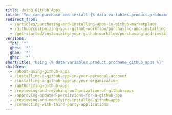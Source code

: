 ```yaml
---
title: Using GitHub Apps
intro: 'You can purchase and install {% data variables.product.prodname_github_apps %} from {% data variables.product.prodname_marketplace %}.'
redirect_from:
  - /articles/purchasing-and-installing-apps-in-github-marketplace
  - /github/customizing-your-github-workflow/purchasing-and-installing-apps-in-github-marketplace
  - /get-started/customizing-your-github-workflow/purchasing-and-installing-apps-in-github-marketplace
versions:
  fpt: '*'
  ghes: '*'
  ghae: '*'
  ghec: '*'
shortTitle: 'Using {% data variables.product.prodname_github_apps %}'
children:
  - /about-using-github-apps
  - /installing-a-github-app-in-your-personal-account
  - /installing-a-github-app-in-your-organization
  - /authorizing-github-apps
  - /reviewing-and-revoking-authorization-of-github-apps
  - /approving-updated-permissions-for-a-github-app
  - /reviewing-and-modifying-installed-github-apps
  - /connecting-with-third-party-applications
---
```


